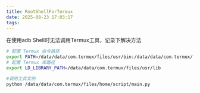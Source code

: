 ```yaml
---
title: RootShellForTermux
date: 2025-08-23 17:03:17
tags:
---
```



在使用adb Shell时无法调用Termux工具，记录下解决方法
```bash
# 配置 Termux 命令路径
export PATH=/data/data/com.termux/files/usr/bin:/data/data/com.termux/files/usr/bin/applets:$PATH
# 配置 Termux 库路径
export LD_LIBRARY_PATH=/data/data/com.termux/files/usr/lib

#调用工具实例
python /data/data/com.termux/files/home/script/main.py
```